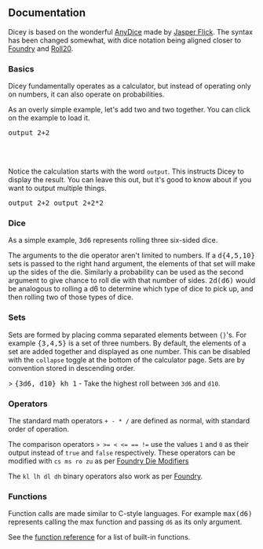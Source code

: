 ## Documentation

Dicey is based on the wonderful [AnyDice](https://anydice.com/) made by [Jasper Flick](https://catlikecoding.com/jasper-flick/). The syntax has been changed somewhat, with dice notation being aligned closer to [Foundry](https://foundryvtt.com/article/dice-advanced/) and [Roll20](https://wiki.roll20.net/Dice_Reference).

### Basics

Dicey fundamentally operates as a calculator, but instead of operating only on numbers, it can also operate on probabilities.

As an overly simple example, let's add two and two together. You can click on the example to load it.

<kbd>output 2+2</kbd>

<br /><br />

Notice the calculation starts with the word `output`. This instructs Dicey to display the result. You can leave this out, but it's good to know about if you want to output multiple things.

<kbd>output 2+2
output 2+2\*2</kbd>

### Dice

As a simple example, <kbd>3d6</kbd> represents rolling three six-sided dice.

The arguments to the die operator aren't limited to numbers. If a <kbd>d{4,5,10}</kbd> sets is passed to the right hand argument, the elements of that set will make up the sides of the die. Similarly a probability can be used as the second argument to give chance to roll die with that number of sides. <kbd>2d(d6)</kbd> would be analogous to rolling a d6 to determine which type of dice to pick up, and then rolling two of those types of dice.

### Sets

Sets are formed by placing comma separated elements between `{}`'s. For example <kbd>{3,4,5}</kbd> is a set of three numbers. By default, the elements of a set are added together and displayed as one number. This can be disabled with the `collapse` toggle at the bottom of the calculator page. Sets are by convention stored in descending order.

&gt; <kbd>{3d6, d10} kh 1</kbd> - Take the highest roll between `3d6` and `d10`.

### Operators

The standard math operators `+ - * /` are defined as normal, with standard order of operation.

The comparison operators `> >= < <= == !=` use the values `1` and `0` as their output instead of `true` and `false` respectively.  These operators can be modified with `cs ms ro zu` as per [Foundry Die Modifiers](https://foundryvtt.com/article/dice-modifiers/)

The `kl lh dl dh` binary operators also work as per [Foundry](https://foundryvtt.com/article/dice-advanced/).

### Functions

Function calls are made similar to C-style languages. For example <kbd>max(d6)</kbd> represents calling the max function and passing `d6` as its only argument.

See the [function reference](/functions) for a list of built-in functions.
